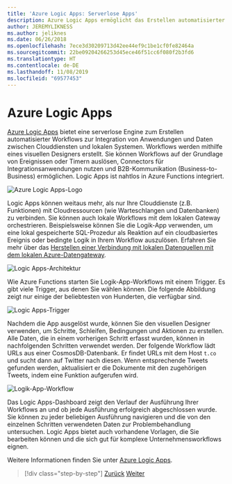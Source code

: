 ```yaml
---
title: 'Azure Logic Apps: Serverlose Apps'
description: Azure Logic Apps ermöglicht das Erstellen automatisierter skalierbarer Workflows, die Apps und Daten übergreifend in Clouddienste und lokale Systeme integrieren.
author: JEREMYLIKNESS
ms.author: jeliknes
ms.date: 06/26/2018
ms.openlocfilehash: 7ece3d30209713d42ee44ef9c1be1cf0fe82464a
ms.sourcegitcommit: 22be09204266253d45ece46f51cc6f080f2b3fd6
ms.translationtype: HT
ms.contentlocale: de-DE
ms.lasthandoff: 11/08/2019
ms.locfileid: "69577453"
---
```

# <a name="azure-logic-apps"></a>Azure Logic Apps

[Azure Logic Apps](https://docs.microsoft.com/azure/logic-apps) bietet eine serverlose Engine zum Erstellen automatisierter Workflows zur Integration von Anwendungen und Daten zwischen Clouddiensten und lokalen Systemen. Workflows werden mithilfe eines visuellen Designers erstellt. Sie können Workflows auf der Grundlage von Ereignissen oder Timern auslösen, Connectors für Integrationsanwendungen nutzen und B2B-Kommunikation (Business-to-Business) ermöglichen. Logic Apps ist nahtlos in Azure Functions integriert.

![Azure Logic Apps-Logo](./media/logic-apps-logo.png)

Logic Apps können weitaus mehr, als nur Ihre Clouddienste (z.B. Funktionen) mit Cloudressourcen (wie Warteschlangen und Datenbanken) zu verbinden. Sie können auch lokale Workflows mit dem lokalen Gateway orchestrieren. Beispielsweise können Sie die Logik-App verwenden, um eine lokal gespeicherte SQL-Prozedur als Reaktion auf ein cloudbasiertes Ereignis oder bedingte Logik in Ihrem Workflow auszulösen. Erfahren Sie mehr über das [Herstellen einer Verbindung mit lokalen Datenquellen mit dem lokalen Azure-Datengateway](https://docs.microsoft.com/azure/analysis-services/analysis-services-gateway).

![Logic Apps-Architektur](./media/logic-apps-architecture.png)

Wie Azure Functions starten Sie Logik-App-Workflows mit einem Trigger. Es gibt viele Trigger, aus denen Sie wählen können. Die folgende Abbildung zeigt nur einige der beliebtesten von Hunderten, die verfügbar sind.

![Logic Apps-Trigger](./media/logic-app-triggers.png)

Nachdem die App ausgelöst wurde, können Sie den visuellen Designer verwenden, um Schritte, Schleifen, Bedingungen und Aktionen zu erstellen. Alle Daten, die in einem vorherigen Schritt erfasst wurden, können in nachfolgenden Schritten verwendet werden. Der folgende Workflow lädt URLs aus einer CosmosDB-Datenbank. Er findet URLs mit dem Host `t.co` und sucht dann auf Twitter nach diesen. Wenn entsprechende Tweets gefunden werden, aktualisiert er die Dokumente mit den zugehörigen Tweets, indem eine Funktion aufgerufen wird.

![Logik-App-Workflow](./media/logic-app-workflow.png)

Das Logic Apps-Dashboard zeigt den Verlauf der Ausführung Ihrer Workflows an und ob jede Ausführung erfolgreich abgeschlossen wurde. Sie können zu jeder beliebigen Ausführung navigieren und die von den einzelnen Schritten verwendeten Daten zur Problembehandlung untersuchen. Logic Apps bietet auch vorhandene Vorlagen, die Sie bearbeiten können und die sich gut für komplexe Unternehmensworkflows eignen.

Weitere Informationen finden Sie unter [Azure Logic Apps](https://docs.microsoft.com/azure/logic-apps).

>[!div class="step-by-step"]
>[Zurück](application-insights.md)
>[Weiter](event-grid.md)

